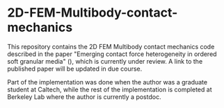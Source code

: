 # 2D-FEM-Multibody-contact-mechanics

This repository contains the 2D FEM Multibody contact mechanics code described in the paper "Emerging contact force heterogeneity in ordered soft granular media" (), which is currently under review. A link to the published paper will be updated in due course.

Part of the implementation was done when the author was a graduate student at Caltech, while the rest of the implementation is completed at Berkeley Lab where the author is currently a postdoc.
